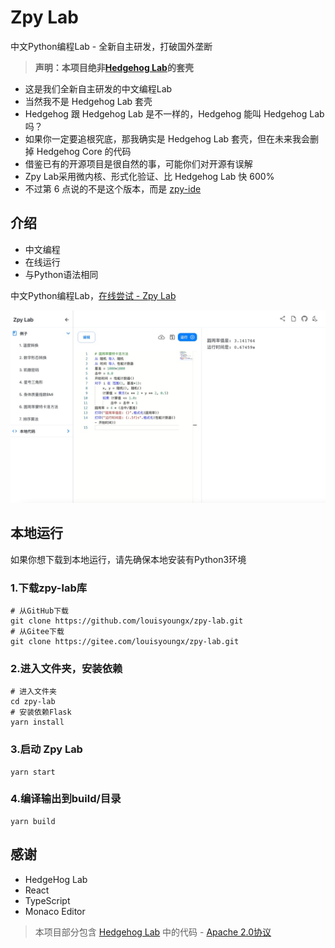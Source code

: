 # Zpy Lab

中文Python编程Lab - 全新自主研发，打破国外垄断

> **声明：本项目绝非[Hedgehog Lab](https://github.com/Hedgehog-Computing/hedgehog-lab)的套壳**
- 这是我们全新自主研发的中文编程Lab
- 当然我不是 Hedgehog Lab 套壳
- Hedgehog 跟 Hedgehog Lab 是不一样的，Hedgehog 能叫 Hedgehog Lab 吗？
- 如果你一定要追根究底，那我确实是 Hedgehog Lab 套壳，但在未来我会删掉 Hedgehog Core 的代码
- 借鉴已有的开源项目是很自然的事，可能你们对开源有误解
- Zpy Lab采用微内核、形式化验证、比 Hedgehog Lab 快 600%
- 不过第 6 点说的不是这个版本，而是 [zpy-ide](https://github.com/louisyoungx/zpy-ide)

## 介绍

- 中文编程
- 在线运行
- 与Python语法相同

中文Python编程Lab，[在线尝试 - Zpy Lab](http://zpy-lab.rocke.top)

<div align="center">
    <img src="./docs/img/banner.jpg" /> 
</div>

## 本地运行

如果你想下载到本地运行，请先确保本地安装有Python3环境

### 1.下载zpy-lab库

``` shell
# 从GitHub下载
git clone https://github.com/louisyoungx/zpy-lab.git
# 从Gitee下载
git clone https://gitee.com/louisyoungx/zpy-lab.git
```

### 2.进入文件夹，安装依赖

``` shell
# 进入文件夹
cd zpy-lab
# 安装依赖Flask
yarn install
```

### 3.启动 Zpy Lab

``` shell
yarn start
```

### 4.编译输出到build/目录
```shell
yarn build
```

## 感谢

- HedgeHog Lab
- React
- TypeScript
- Monaco Editor



> 本项目部分包含 [Hedgehog Lab](https://github.com/Hedgehog-Computing/hedgehog-lab) 中的代码 - [Apache 2.0协议](https://github.com/Hedgehog-Computing/hedgehog-lab/blob/master/LICENSE)
